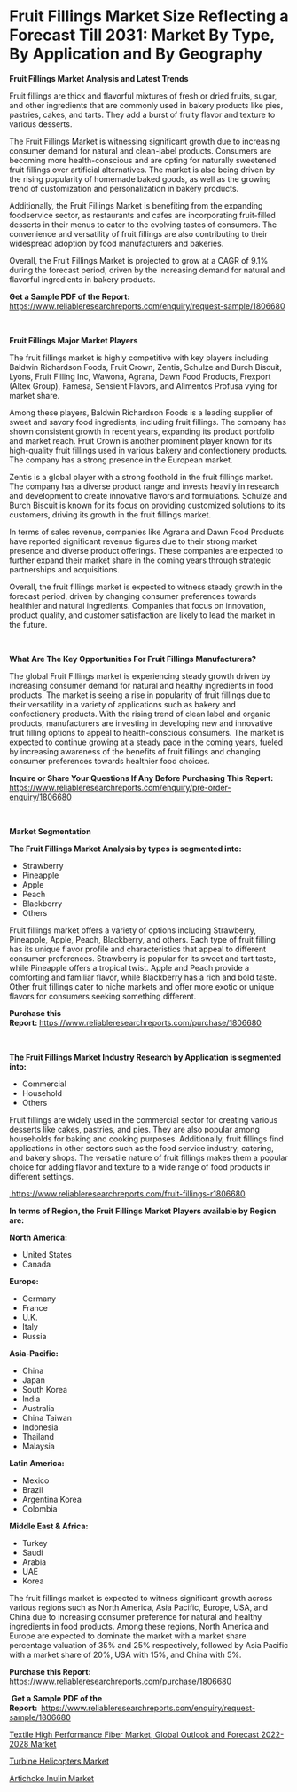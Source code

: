 <p><h1>Fruit Fillings Market Size Reflecting a Forecast Till 2031: Market By Type, By Application and By Geography</h1></p><p><strong>Fruit Fillings Market Analysis and Latest Trends</strong></p>
<p><p>Fruit fillings are thick and flavorful mixtures of fresh or dried fruits, sugar, and other ingredients that are commonly used in bakery products like pies, pastries, cakes, and tarts. They add a burst of fruity flavor and texture to various desserts.</p><p>The Fruit Fillings Market is witnessing significant growth due to increasing consumer demand for natural and clean-label products. Consumers are becoming more health-conscious and are opting for naturally sweetened fruit fillings over artificial alternatives. The market is also being driven by the rising popularity of homemade baked goods, as well as the growing trend of customization and personalization in bakery products.</p><p>Additionally, the Fruit Fillings Market is benefiting from the expanding foodservice sector, as restaurants and cafes are incorporating fruit-filled desserts in their menus to cater to the evolving tastes of consumers. The convenience and versatility of fruit fillings are also contributing to their widespread adoption by food manufacturers and bakeries.</p><p>Overall, the Fruit Fillings Market is projected to grow at a CAGR of 9.1% during the forecast period, driven by the increasing demand for natural and flavorful ingredients in bakery products.</p></p>
<p><strong>Get a Sample PDF of the Report:&nbsp;</strong> <a href="https://www.reliableresearchreports.com/enquiry/request-sample/1806680">https://www.reliableresearchreports.com/enquiry/request-sample/1806680</a></p>
<p>&nbsp;</p>
<p><strong>Fruit Fillings Major Market Players</strong></p>
<p><p>The fruit fillings market is highly competitive with key players including Baldwin Richardson Foods, Fruit Crown, Zentis, Schulze and Burch Biscuit, Lyons, Fruit Filling Inc, Wawona, Agrana, Dawn Food Products, Frexport (Altex Group), Famesa, Sensient Flavors, and Alimentos Profusa vying for market share.</p><p>Among these players, Baldwin Richardson Foods is a leading supplier of sweet and savory food ingredients, including fruit fillings. The company has shown consistent growth in recent years, expanding its product portfolio and market reach. Fruit Crown is another prominent player known for its high-quality fruit fillings used in various bakery and confectionery products. The company has a strong presence in the European market.</p><p>Zentis is a global player with a strong foothold in the fruit fillings market. The company has a diverse product range and invests heavily in research and development to create innovative flavors and formulations. Schulze and Burch Biscuit is known for its focus on providing customized solutions to its customers, driving its growth in the fruit fillings market.</p><p>In terms of sales revenue, companies like Agrana and Dawn Food Products have reported significant revenue figures due to their strong market presence and diverse product offerings. These companies are expected to further expand their market share in the coming years through strategic partnerships and acquisitions.</p><p>Overall, the fruit fillings market is expected to witness steady growth in the forecast period, driven by changing consumer preferences towards healthier and natural ingredients. Companies that focus on innovation, product quality, and customer satisfaction are likely to lead the market in the future.</p></p>
<p>&nbsp;</p>
<p><strong>What Are The Key Opportunities For Fruit Fillings Manufacturers?</strong></p>
<p><p>The global Fruit Fillings market is experiencing steady growth driven by increasing consumer demand for natural and healthy ingredients in food products. The market is seeing a rise in popularity of fruit fillings due to their versatility in a variety of applications such as bakery and confectionery products. With the rising trend of clean label and organic products, manufacturers are investing in developing new and innovative fruit filling options to appeal to health-conscious consumers. The market is expected to continue growing at a steady pace in the coming years, fueled by increasing awareness of the benefits of fruit fillings and changing consumer preferences towards healthier food choices.</p></p>
<p><strong>Inquire or Share Your Questions If Any Before Purchasing This Report:</strong> <a href="https://www.reliableresearchreports.com/enquiry/pre-order-enquiry/1806680">https://www.reliableresearchreports.com/enquiry/pre-order-enquiry/1806680</a></p>
<p>&nbsp;</p>
<p><strong>Market Segmentation</strong></p>
<p><strong>The Fruit Fillings Market Analysis by types is segmented into:</strong></p>
<p><ul><li>Strawberry</li><li>Pineapple</li><li>Apple</li><li>Peach</li><li>Blackberry</li><li>Others</li></ul></p>
<p><p>Fruit fillings market offers a variety of options including Strawberry, Pineapple, Apple, Peach, Blackberry, and others. Each type of fruit filling has its unique flavor profile and characteristics that appeal to different consumer preferences. Strawberry is popular for its sweet and tart taste, while Pineapple offers a tropical twist. Apple and Peach provide a comforting and familiar flavor, while Blackberry has a rich and bold taste. Other fruit fillings cater to niche markets and offer more exotic or unique flavors for consumers seeking something different.</p></p>
<p><strong>Purchase this Report:&nbsp;</strong><a href="https://www.reliableresearchreports.com/purchase/1806680">https://www.reliableresearchreports.com/purchase/1806680</a></p>
<p>&nbsp;</p>
<p><strong>The Fruit Fillings Market Industry Research by Application is segmented into:</strong></p>
<p><ul><li>Commercial</li><li>Household</li><li>Others</li></ul></p>
<p><p>Fruit fillings are widely used in the commercial sector for creating various desserts like cakes, pastries, and pies. They are also popular among households for baking and cooking purposes. Additionally, fruit fillings find applications in other sectors such as the food service industry, catering, and bakery shops. The versatile nature of fruit fillings makes them a popular choice for adding flavor and texture to a wide range of food products in different settings.</p></p>
<p><a href="https://www.reliableresearchreports.com/fruit-fillings-r1806680">&nbsp;https://www.reliableresearchreports.com/fruit-fillings-r1806680</a></p>
<p><strong>In terms of Region, the Fruit Fillings Market Players available by Region are:</strong></p>
<p>
    <p> <strong> North America: </strong>
        <ul>
            <li>United States</li>
            <li>Canada</li>
        </ul>
        </p> 
    <p> <strong> Europe: </strong>
        <ul>
            <li>Germany</li>
            <li>France</li>
            <li>U.K.</li>
            <li>Italy</li>
            <li>Russia</li>
        </ul>
        </p> 
    <p> <strong> Asia-Pacific: </strong>
        <ul>
            <li>China</li>
            <li>Japan</li>
            <li>South Korea</li>
            <li>India</li>
            <li>Australia</li>
            <li>China Taiwan</li>
            <li>Indonesia</li>
            <li>Thailand</li>
            <li>Malaysia</li>
        </ul>
        </p> 
    <p> <strong> Latin America: </strong>
        <ul>
            <li>Mexico</li>
            <li>Brazil</li>
            <li>Argentina Korea</li>
            <li>Colombia</li>
        </ul>
        </p> 
    <p> <strong> Middle East & Africa: </strong>
        <ul>
            <li>Turkey</li>
            <li>Saudi</li>
            <li>Arabia</li>
            <li>UAE</li>
            <li>Korea</li>
        </ul>
    </p>
    </p>
<p><p>The fruit fillings market is expected to witness significant growth across various regions such as North America, Asia Pacific, Europe, USA, and China due to increasing consumer preference for natural and healthy ingredients in food products. Among these regions, North America and Europe are expected to dominate the market with a market share percentage valuation of 35% and 25% respectively, followed by Asia Pacific with a market share of 20%, USA with 15%, and China with 5%.</p></p>
<p><strong>Purchase this Report: </strong><a href="https://www.reliableresearchreports.com/purchase/1806680">https://www.reliableresearchreports.com/purchase/1806680</a></p>
<p>&nbsp;<strong>Get a Sample PDF of the Report:&nbsp;&nbsp;</strong><a href="https://www.reliableresearchreports.com/enquiry/request-sample/1806680">https://www.reliableresearchreports.com/enquiry/request-sample/1806680</a></p>
<p><strong></strong></p>
<p><p><a href="https://www.linkedin.com/pulse/textile-high-performance-fiber-market-global-outlook-forecast-2022-2028-9wo7c?trackingId=f88QhN%2Fn1AXJvvVxbVNVpw%3D%3D">Textile High Performance Fiber Market, Global Outlook and Forecast 2022-2028 Market</a></p><p><a href="https://www.linkedin.com/pulse/turbine-helicopters-market-provides-comprehensive-analysis-including-6miic?trackingId=41xUZDW1WYP0CQXf5pe6dg%3D%3D">Turbine Helicopters Market</a></p><p><a href="https://github.com/Angelnienowdseej3e45z3p8c/Market-Research-Report-List-1/blob/main/artichoke-inulin-market.md">Artichoke Inulin Market</a></p></p>
